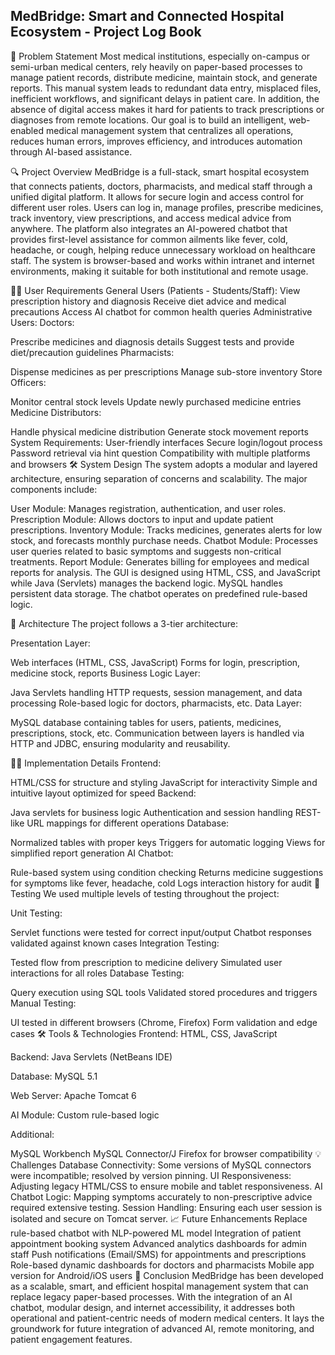 ## MedBridge: Smart and Connected Hospital Ecosystem - Project Log Book

🧰 Problem Statement
Most medical institutions, especially on-campus or semi-urban medical centers, rely heavily on paper-based processes to manage patient records, distribute medicine, maintain stock, and generate reports. This manual system leads to redundant data entry, misplaced files, inefficient workflows, and significant delays in patient care. In addition, the absence of digital access makes it hard for patients to track prescriptions or diagnoses from remote locations. Our goal is to build an intelligent, web-enabled medical management system that centralizes all operations, reduces human errors, improves efficiency, and introduces automation through AI-based assistance.

🔍 Project Overview
MedBridge is a full-stack, smart hospital ecosystem that connects patients, doctors, pharmacists, and medical staff through a unified digital platform. It allows for secure login and access control for different user roles. Users can log in, manage profiles, prescribe medicines, track inventory, view prescriptions, and access medical advice from anywhere. The platform also integrates an AI-powered chatbot that provides first-level assistance for common ailments like fever, cold, headache, or cough, helping reduce unnecessary workload on healthcare staff. The system is browser-based and works within intranet and internet environments, making it suitable for both institutional and remote usage.

👨‍⚕️ User Requirements
General Users (Patients - Students/Staff):
View prescription history and diagnosis
Receive diet advice and medical precautions
Access AI chatbot for common health queries
Administrative Users:
Doctors:

Prescribe medicines and diagnosis details
Suggest tests and provide diet/precaution guidelines
Pharmacists:

Dispense medicines as per prescriptions
Manage sub-store inventory
Store Officers:

Monitor central stock levels
Update newly purchased medicine entries
Medicine Distributors:

Handle physical medicine distribution
Generate stock movement reports
System Requirements:
User-friendly interfaces
Secure login/logout process
Password retrieval via hint question
Compatibility with multiple platforms and browsers
🛠️ System Design
The system adopts a modular and layered architecture, ensuring separation of concerns and scalability. The major components include:

User Module: Manages registration, authentication, and user roles.
Prescription Module: Allows doctors to input and update patient prescriptions.
Inventory Module: Tracks medicines, generates alerts for low stock, and forecasts monthly purchase needs.
Chatbot Module: Processes user queries related to basic symptoms and suggests non-critical treatments.
Report Module: Generates billing for employees and medical reports for analysis.
The GUI is designed using HTML, CSS, and JavaScript while Java (Servlets) manages the backend logic. MySQL handles persistent data storage. The chatbot operates on predefined rule-based logic.

🧱 Architecture
The project follows a 3-tier architecture:

Presentation Layer:

Web interfaces (HTML, CSS, JavaScript)
Forms for login, prescription, medicine stock, reports
Business Logic Layer:

Java Servlets handling HTTP requests, session management, and data processing
Role-based logic for doctors, pharmacists, etc.
Data Layer:

MySQL database containing tables for users, patients, medicines, prescriptions, stock, etc.
Communication between layers is handled via HTTP and JDBC, ensuring modularity and reusability.

🧑‍💻 Implementation Details
Frontend:

HTML/CSS for structure and styling
JavaScript for interactivity
Simple and intuitive layout optimized for speed
Backend:

Java servlets for business logic
Authentication and session handling
REST-like URL mappings for different operations
Database:

Normalized tables with proper keys
Triggers for automatic logging
Views for simplified report generation
AI Chatbot:

Rule-based system using condition checking
Returns medicine suggestions for symptoms like fever, headache, cold
Logs interaction history for audit
🧪 Testing
We used multiple levels of testing throughout the project:

Unit Testing:

Servlet functions were tested for correct input/output
Chatbot responses validated against known cases
Integration Testing:

Tested flow from prescription to medicine delivery
Simulated user interactions for all roles
Database Testing:

Query execution using SQL tools
Validated stored procedures and triggers
Manual Testing:

UI tested in different browsers (Chrome, Firefox)
Form validation and edge cases
🛠️ Tools & Technologies
Frontend: HTML, CSS, JavaScript

Backend: Java Servlets (NetBeans IDE)

Database: MySQL 5.1

Web Server: Apache Tomcat 6

AI Module: Custom rule-based logic

Additional:

MySQL Workbench
MySQL Connector/J
Firefox for browser compatibility
💡 Challenges
Database Connectivity: Some versions of MySQL connectors were incompatible; resolved by version pinning.
UI Responsiveness: Adjusting legacy HTML/CSS to ensure mobile and tablet responsiveness.
AI Chatbot Logic: Mapping symptoms accurately to non-prescriptive advice required extensive testing.
Session Handling: Ensuring each user session is isolated and secure on Tomcat server.
📈 Future Enhancements
Replace rule-based chatbot with NLP-powered ML model
Integration of patient appointment booking system
Advanced analytics dashboards for admin staff
Push notifications (Email/SMS) for appointments and prescriptions
Role-based dynamic dashboards for doctors and pharmacists
Mobile app version for Android/iOS users
📅 Conclusion
MedBridge has been developed as a scalable, smart, and efficient hospital management system that can replace legacy paper-based processes. With the integration of an AI chatbot, modular design, and internet accessibility, it addresses both operational and patient-centric needs of modern medical centers. It lays the groundwork for future integration of advanced AI, remote monitoring, and patient engagement features.
